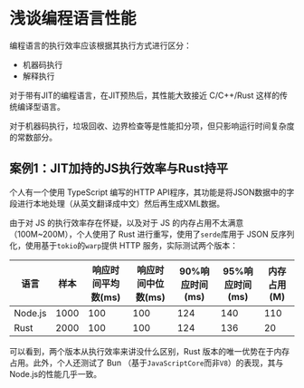 # 浅谈编程语言性能

编程语言的执行效率应该根据其执行方式进行区分：

- 机器码执行
- 解释执行

对于带有JIT的编程语言，在JIT预热后，其性能大致接近 C/C++/Rust 这样的传统编译型语言。

对于机器码执行，垃圾回收、边界检查等是性能扣分项，但只影响运行时间复杂度的常数部分。

## 案例1：JIT加持的JS执行效率与Rust持平

个人有一个使用 TypeScript 编写的HTTP API程序，其功能是将JSON数据中的字段进行本地处理（从英文翻译成中文）然后再生成XML数据。

由于对 JS 的执行效率存在怀疑，以及对于 JS 的内存占用不太满意（100M~200M），个人使用了 Rust 进行重写，使用了`serde`库用于 JSON 反序列化，使用基于`tokio`的`warp`提供 HTTP 服务，实际测试两个版本：

| 语言      | 样本   | 响应时间平均数(ms) | 响应时间中位数(ms) | 90%响应时间(ms) | 95%响应时间(ms) | 内存占用(M) |
| ------- | ---- | ----------- | ----------- | ----------- | ----------- | ------- |
| Node.js | 1000 | 100         | 100         | 124         | 140         | 110     |
| Rust    | 2000 | 100         | 100         | 124         | 136         | 20      |

可以看到，两个版本从执行效率来讲没什么区别，Rust 版本的唯一优势在于内存占用。此外，个人还测试了 Bun （基于`JavaScriptCore`而非`V8`）的表现，其与Node.js的性能几乎一致。
